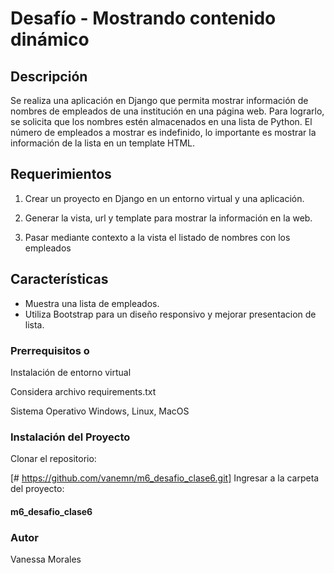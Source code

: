 # Desafío - Mostrando contenido dinámico

## Descripción
 Se realiza una aplicación en Django que permita mostrar información
 de nombres de empleados de una institución en una página web. Para lograrlo, se solicita
 que los nombres estén almacenados en una lista de Python. El número de empleados a
 mostrar es indefinido, lo importante es mostrar la información de la lista en un template
 HTML.
 
## Requerimientos

 1. Crear un proyecto en Django en un entorno virtual y una aplicación.

 2. Generar la vista, url y template para mostrar la información en la web.

 3. Pasar mediante contexto a la vista el listado de nombres con los empleados

## Características  

- Muestra una lista de empleados.  
- Utiliza Bootstrap para un diseño responsivo y mejorar presentacion de lista.  

 
### Prerrequisitos o 

Instalación de entorno virtual

Considera archivo requirements.txt 

Sistema Operativo Windows, Linux, MacOS

### Instalación del Proyecto
Clonar el repositorio:

[# https://github.com/vanemn/m6_desafio_clase6.git]
Ingresar a la carpeta del proyecto:

#### m6_desafio_clase6

### Autor

Vanessa Morales
